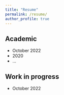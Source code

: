 ```yaml
---
title: "Resume"
permalink: /resume/
author_profile: true
---
```


## Academic 

- October 2022
- 2020
- ...


## Work in progress
- October 2022
